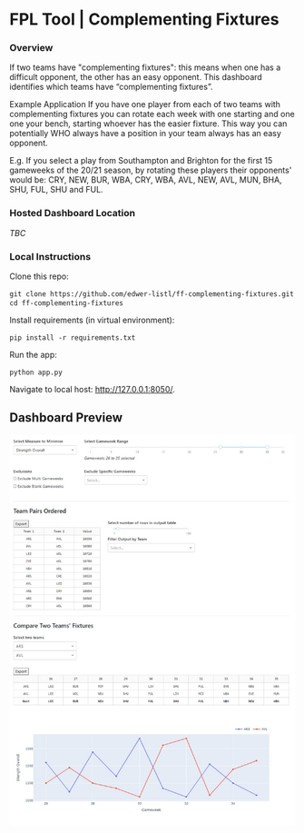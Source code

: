# FPL Tool | Complementing Fixtures

### Overview
If two teams have "complementing fixtures": this means when one has a difficult opponent, the other has an easy opponent. This dashboard identifies which teams have “complementing fixtures”.

Example Application
If you have one player from each of two teams with complementing fixtures you can rotate each week with one starting and one one your bench, starting whoever has the easier fixture. This way you can potentially WHO always have a position in your team always has an easy opponent.

E.g. If you select a play from Southampton and Brighton for the first 15 gameweeks of the 20/21 season, by rotating these players their opponents' would be: CRY, NEW, BUR, WBA, CRY, WBA, AVL, NEW, AVL, MUN, BHA, SHU, FUL, SHU and FUL.


### Hosted Dashboard Location
*TBC*


### Local Instructions
Clone this repo:
```
git clone https://github.com/edwer-listl/ff-complementing-fixtures.git
cd ff-complementing-fixtures
```

Install requirements (in virtual environment):
```
pip install -r requirements.txt
```

Run the app:
```
python app.py
```

Navigate to local host: http://127.0.0.1:8050/.


## Dashboard Preview
![](assets/dash.jpg)


